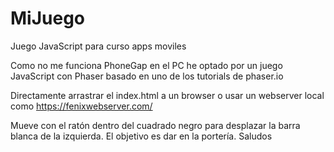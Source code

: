 # MiJuego
Juego JavaScript para curso apps moviles

Como no me funciona PhoneGap en el PC he optado por un juego JavaScript con Phaser basado en uno de los tutorials de phaser.io

Directamente arrastrar el index.html a un browser o usar un webserver local como https://fenixwebserver.com/

Mueve con el ratón dentro del cuadrado negro para desplazar la barra blanca de la izquierda. El objetivo es dar en la portería.
Saludos
